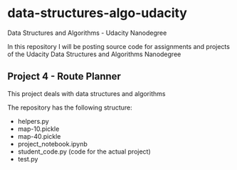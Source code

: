 # data-structures-algo-udacity
Data Structures and Algorithms - Udacity Nanodegree

In this repository I will be posting source code for assignments and projects of the Udacity Data Structures and Algorithms Nanodegree

## Project 4 - Route Planner

This project deals with data structures and algorithms

The repository has the following structure:

- helpers.py
- map-10.pickle
- map-40.pickle
- project_notebook.ipynb
- student_code.py (code for the actual project)
- test.py